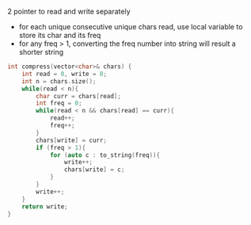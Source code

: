 2 pointer to read and write separately
- for each unique consecutive unique chars read, use local variable to store its char and its freq
- for any freq > 1, converting the freq number into string will result a shorter string 
```cpp
int compress(vector<char>& chars) {
    int read = 0, write = 0; 
    int n = chars.size();
    while(read < n){
        char curr = chars[read];
        int freq = 0;
        while(read < n && chars[read] == curr){
            read++;
            freq++;
        }
        chars[write] = curr;
        if (freq > 1){
            for (auto c : to_string(freq)){
                write++;
                chars[write] = c;
            }
        }
        write++;
    }
    return write;
}
```
